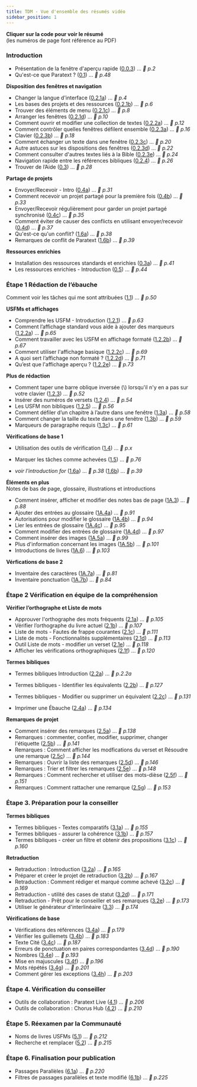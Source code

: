 ```yaml
---
title: TDM - Vue d'ensemble des résumés vidéo
sidebar_position: 1
---
```

**Cliquer sur la **code** pour voir le résumé**  
(les numéros de page font référence au PDF)

### Introduction  
-   Présentation de la fenêtre d'aperçu rapide ([0.0.3](01-Introduction/0.2.Navigation/0.0.3.md))  ... *:page_facing_up: p.2*  
-   Qu'est-ce que Paratext ? ([0.1](01-Introduction/0.1.md)) ... *:page_facing_up: p.48*  
 
**Disposition des fenêtres et navigation**  
-   Changer la langue d'interface ([0.2.1a](01-Introduction/0.2.Navigation/0.2.1a.md)) ... *:page_facing_up: p.4*  
-  Les bases des projets et des ressources ([0.2.1b](01-Introduction/0.2.Navigation/0.2.1b.md)) ... *:page_facing_up: p.6*  
-   Trouver des éléments de menu ([0.2.1c](01-Introduction/0.2.Navigation/0.2.1c.md)) ... *:page_facing_up: p.8*  
-  Arranger les fenêtres ([0.2.1d](01-Introduction/0.2.Navigation/0.2.1d.md)) ... *:page_facing_up: p.10*  
-  Comment ouvrir et modifier  une collection de textes ([0.2.2a](01-Introduction/0.2.Navigation/0.2.2a.md)) ... *:page_facing_up: p.12*  
-  Comment contrôler quelles fenêtres défilent ensemble ([0.2.3a](01-Introduction/0.2.Navigation/0.2.3a.md)) ... *:page_facing_up: p.16*  
-  Clavier ([0.2.3b](01-Introduction/0.2.Navigation/0.2.3b.md)) ... *:page_facing_up: p.18*  
-  Comment échanger un texte dans une fenêtre ([0.2.3c](01-Introduction/0.2.Navigation/0.2.3c.md)) ... *:page_facing_up: p.20*  
-  Autre astuces sur les dispositions des fenêtres ([0.2.3d](01-Introduction/0.2.Navigation/0.2.3d.md)) ... *:page_facing_up: p.22*  
-  Comment consulter d'autres textes liés à la Bible ([0.2.3e](01-Introduction/0.2.Navigation/0.2.3e.md)) ... *:page_facing_up: p.24*  
-  Navigation rapide entre les références bibliques ([0.2.4](01-Introduction/0.2.Navigation/0.2.4.md)) ... *:page_facing_up: p.26*  
-  Trouver de l’Aide ([0.3](01-Introduction/0.2.Navigation/0.3.md)) ... *:page_facing_up: p.28*  

**Partage de projets**     
-  Envoyer/Recevoir - Intro ([0.4a](01-Introduction/0.4.Project-sharing/0.4a.md)) ... *:page_facing_up: p.31*  
-  Comment recevoir un projet partagé pour la première fois ([0.4b](01-Introduction/0.4.Project-sharing/0.4b.md)) ... *:page_facing_up: p.33*  
-  Envoyer/Recevoir régulièrement pour garder un projet partagé synchronisé ([0.4c](01-Introduction/0.4.Project-sharing/0.4c.md)) ... *:page_facing_up: p.35*  
-  Comment éviter de causer des conflicts en utilisant envoyer/recevoir ([0.4d](01-Introduction/0.4.Project-sharing/0.4d.md)) ... *:page_facing_up: p.37*  
-  Qu'est-ce qu'un conflit? ([1.6a](01-Introduction/0.4.Project-sharing/1.6a.md)) ... *:page_facing_up: p.38*  
-  Remarques de conflit de Paratext ([1.6b](01-Introduction/0.4.Project-sharing/1.6b.md)) ... *:page_facing_up: p.39*  

**Ressources enrichies**   
-  Installation des ressources standards et enrichies  ([0.3a](01-Introduction/0.5.Enhanced-resources/0.3a.md)) ... *:page_facing_up: p.41*  
-  Les ressources enrichies - Introduction ([0.5](01-Introduction/0.5.Enhanced-resources/0.5.md)) ... *:page_facing_up: p.44*  

### Étape 1 Rédaction de l’ébauche

Comment voir les tâches qui me sont attribuées ([1.1](02-Stage-1/1.Drafting-editing/1.1.md)) ... *:page_facing_up: p.50*  
 
**USFMs et affichages**    
-  Comprendre les USFM -  Introduction ([1.2.1](02-Stage-1/2.USFM/1.2.1.md)) ... *:page_facing_up: p.63*  
-  Comment l’affichage standard vous aide à ajouter des marqueurs ([1.2.2a](02-Stage-1/2.USFM/1.2.2a.md)) ... *:page_facing_up: p.65*  
-  Comment travailler avec les USFM en affichage formaté ([1.2.2b](02-Stage-1/2.USFM/1.2.2b.md)) ... *:page_facing_up: p.67*  
-  Comment utiliser l'affichage basique ([1.2.2c](02-Stage-1/2.USFM/1.2.2c.md)) ... *:page_facing_up: p.69*  
-  A quoi sert l’affichage non formaté ? ([1.2.2d](02-Stage-1/2.USFM/1.2.2d.md)) ... *:page_facing_up: p.71*  
-  Qu’est que l'affichage aperçu ? ([1.2.2e](02-Stage-1/2.USFM/1.2.2e.md)) ... *:page_facing_up: p.73*  
  
**Plus de rédaction**  
-  Comment taper une barre oblique inversée (\\) lorsqu'il n'y en a pas sur votre clavier ([1.2.3](02-Stage-1/1.Drafting-editing/1.2.3.md)) ... *:page_facing_up: p.52*  
-  Insérer des numéros de versets ([1.2.4](02-Stage-1/1.Drafting-editing/1.2.4.md)) ... *:page_facing_up: p.54*  
-  Les USFM non bibliques ([1.2.5](02-Stage-1/1.Drafting-editing/1.2.5.md)) ... *:page_facing_up: p.56*  
-  Comment défiler d’un chapitre à l’autre dans une fenêtre ([1.3a](02-Stage-1/1.Drafting-editing/1.3a.md)) ... *:page_facing_up: p.58*  
-  Comment changer la taille du texte dans une fenêtre ([1.3b](02-Stage-1/1.Drafting-editing/1.3b.md)) ... *:page_facing_up: p.59*  
-  Marqueurs de paragraphe requis ([1.3c](02-Stage-1/1.Drafting-editing/1.3c.md)) ... *:page_facing_up: p.61*  
 
**Vérifications de base 1**    
-  Utilisation des outils de vérification ([1.4](02-Stage-1/4.Basic-checks/1.4.md)) ... *:page_facing_up: p.x*  
-  Marquer les tâches comme achevées ([1.5](02-Stage-1/4.Basic-checks/1.5.md)) ... *:page_facing_up: p.76*  


-  *voir l'introduction for* ([1.6a](01-Introduction/0.4.Project-sharing/1.6a.md)) ... *:page_facing_up: p.38*  ([1.6b](01-Introduction/0.4.Project-sharing/1.6b.md)) ... *:page_facing_up: p.39* 
  
**Éléments en plus**    
  Notes de bas de page, glossaire, illustrations et introductions   
-  Comment insérer, afficher et modifier des notes bas de page ([1A.3](02-Stage-1/5.Additional/1A.3.md)) ... *:page_facing_up: p.88*  
-  Ajouter des entrées au glossaire ([1A.4a](02-Stage-1/5.Additional/1A.4a.md)) ... *:page_facing_up: p.91*  
-  Autorisations pour modifier le glossaire ([1A.4b](02-Stage-1/5.Additional/1A.4b.md)) ... *:page_facing_up: p.94*  
-  Lier les entrées de glossaire ([1A.4c](02-Stage-1/5.Additional/1A.4c.md)) ... *:page_facing_up: p.95*  
-  Comment modifier des entrées de glossaire ([1A.4d](02-Stage-1/5.Additional/1A.4d.md)) ... *:page_facing_up: p.97*  
-  Comment insérer des images ([1A.5a](02-Stage-1/5.Additional/1A.5a.md)) ... *:page_facing_up: p.99*  
-  Plus d'information concernant les images ([1A.5b](02-Stage-1/5.Additional/1A.5b.md)) ... *:page_facing_up: p.101*  
-  Introductions de livres ([1A.6](02-Stage-1/5.Additional/1A.6.md)) ... *:page_facing_up: p.103*  
  
**Vérfications de base 2**   
-  Inventaire des caractères ([1A.7a](02-Stage-1/4.Basic-checks/1A.7a.md)) ... *:page_facing_up: p.81*  
-  Inventaire ponctuation ([1A.7b](02-Stage-1/4.Basic-checks/1A.7b.md)) ... *:page_facing_up: p.84*  
  
### Étape 2 Vérification en équipe de la compréhension   
      
**Vérifier l’orthographe et Liste de mots**    
-  Approuver l'orthographe des mots fréquents ([2.1a](03-Stage-2/2.1-Spell-check-wordlist/2.1a.md)) ... *:page_facing_up: p.105*  
-  Vérifier l’orthographe du livre actuel ([2.1b](03-Stage-2/2.1-Spell-check-wordlist/2.1b.md)) ... *:page_facing_up: p.107*  
-  Liste de mots - Fautes de frappe courantes ([2.1c](03-Stage-2/2.1-Spell-check-wordlist/2.1c.md)) ... *:page_facing_up: p.111*  
-  Liste de mots - Fonctionnalités supplémentaires ([2.1d](03-Stage-2/2.1-Spell-check-wordlist/2.1d.md)) ... *:page_facing_up: p.113*  
-  Outil Liste de mots - modifier un verset ([2.1e](03-Stage-2/2.1-Spell-check-wordlist/2.1e.md)) ... *:page_facing_up: p.118*  
-  Afficher les vérifications orthographiques ([2.1f](03-Stage-2/2.1-Spell-check-wordlist/2.1f.md)) ... *:page_facing_up: p.120*  
  
**Termes bibliques**    
-  Termes bibliques Introduction ([2.2a](03-Stage-2/2.2-Biblical-terms/2.2a.md)) ... *:page_facing_up: p.2.2a*  
-  Termes bibliques - Identifier les équivalents ([2.2b](03-Stage-2/2.2-Biblical-terms/2.2b.md)) ... *:page_facing_up: p.127*  
-  Termes bibliques - Modifier ou supprimer un équivalent ([2.2c](03-Stage-2/2.2-Biblical-terms/2.2c.md)) ... *:page_facing_up: p.131*  
  
-  Imprimer une Ébauche ([2.4a](03-Stage-2/2.4a.md)) ... *:page_facing_up: p.134*  
  
**Remarques de projet**    
-   Comment insérer des remarques ([2.5a](03-Stage-2/2.5-Project-notes/2.5a.md)) ... *:page_facing_up: p.138*  
-   Remarques : commenter, confier, modifier, supprimer, changer l'étiquette ([2.5b](03-Stage-2/2.5-Project-notes/2.5b.md)) ... *:page_facing_up: p.141*  
-   Remarques : Comment afficher les modfications du verset et Résoudre une remarque ([2.5c](03-Stage-2/2.5-Project-notes/2.5c.md)) ... *:page_facing_up: p.144*  
-   Remarques : Ouvrir la liste des remarques ([2.5d](03-Stage-2/2.5-Project-notes/2.5d.md)) ... *:page_facing_up: p.146*  
-   Remarques : Trier et filtrer les remarques ([2.5e](03-Stage-2/2.5-Project-notes/2.5e.md)) ... *:page_facing_up: p.148*  
-   Remarques : Comment rechercher et utiliser des mots-dièse ([2.5f](03-Stage-2/2.5-Project-notes/2.5f.md)) ... *:page_facing_up: p.151*  
-   Remarques : Comment rattacher une remarque ([2.5g](03-Stage-2/2.5-Project-notes/2.5g.md)) ... *:page_facing_up: p.153*  
  
### Étape 3. Préparation pour la conseiller  
  
**Termes bibliques**    
-   Termes bibliques - Textes comparatifs ([3.1a](04-Stage-3/3.1-Biblical-terms/3.1a.md)) ... *:page_facing_up: p.155*  
-   Termes bibliques - assurer la cohérence ([3.1b](04-Stage-3/3.1-Biblical-terms/3.1b.md)) ... *:page_facing_up: p.157*  
-   Termes bibliques - créer un filtre et obtenir des propositions ([3.1c](04-Stage-3/3.1-Biblical-terms/3.1c.md)) ... *:page_facing_up: p.160*  
  
**Retraduction**    
-   Retraduction : Introduction ([3.2a](04-Stage-3/3.2-Back-translation/3.2a.md)) ... *:page_facing_up: p.165*  
-   Préparer et créer le projet de retraduction ([3.2b](04-Stage-3/3.2-Back-translation/3.2b.md)) ... *:page_facing_up: p.167*  
-   Retraduction : Comment rédiger et marqué comme achevé ([3.2c](04-Stage-3/3.2-Back-translation/3.2c.md)) ... *:page_facing_up: p.169*  
-   Retraduction - utilité des cases de statut ([3.2d](04-Stage-3/3.2-Back-translation/3.2d.md)) ... *:page_facing_up: p.171*  
-   Retraduction - Prêt pour le conseiller et ses remarques ([3.2e](04-Stage-3/3.2-Back-translation/3.2e.md)) ... *:page_facing_up: p.173*  
-   Utiliser le générateur d'interlinéaire ([3.3](04-Stage-3/3.3-Custom-interlinears/3.3.md)) ... *:page_facing_up: p.174*  
   
**Vérifications de base**  
-   Vérifications des références ([3.4a](04-Stage-3/3.4-Checks/3.4a.md)) ... *:page_facing_up: p.179*  
-   Vérifier les guillemets ([3.4b](04-Stage-3/3.4-Checks/3.4b.md)) ... *:page_facing_up: p.183*  
-   Texte Cité ([3.4c](04-Stage-3/3.4-Checks/3.4c.md)) ... *:page_facing_up: p.187*  
-   Erreurs de ponctuation en paires correspondantes ([3.4d](04-Stage-3/3.4-Checks/3.4d.md)) ... *:page_facing_up: p.190*  
-   Nombres ([3.4e](04-Stage-3/3.4-Checks/3.4e.md)) ... *:page_facing_up: p.193*  
-   Mise en majuscules ([3.4f](04-Stage-3/3.4-Checks/3.4f.md)) ... *:page_facing_up: p.196*  
-   Mots répétés ([3.4g](04-Stage-3/3.4-Checks/3.4g.md)) ... *:page_facing_up: p.201*  
-   Comment gérer les exceptions ([3.4h](04-Stage-3/3.4-Checks/3.4h.md)) ... *:page_facing_up: p.203*  
  
### Étape 4. Vérification du conseiller    
-  Outils de collaboration : Paratext Live ([4.1](05-Stage-4/4.1.md)) ... *:page_facing_up: p.206*  
-  Outils de collaboration : Chorus Hub ([4.2](05-Stage-4/4.2.md)) ... *:page_facing_up: p.210*  

### Étape 5. Réexamen par la Communauté     
-  Noms de livres USFMs ([5.1](06-Stage-5/5.1.md)) ... *:page_facing_up: p.212*  
-  Recherche et remplacer ([5.2](06-Stage-5/5.2.md)) ... *:page_facing_up: p.215*  

### Étape 6. Finalisation pour publication    
-  Passages Parallèles ([6.1a](07-Stage-6/6.1a.md)) ... *:page_facing_up: p.220*  
-  Filtres de passages parallèles et texte modifié ([6.1b](07-Stage-6/6.1b.md)) ... *:page_facing_up: p.225*  
  
